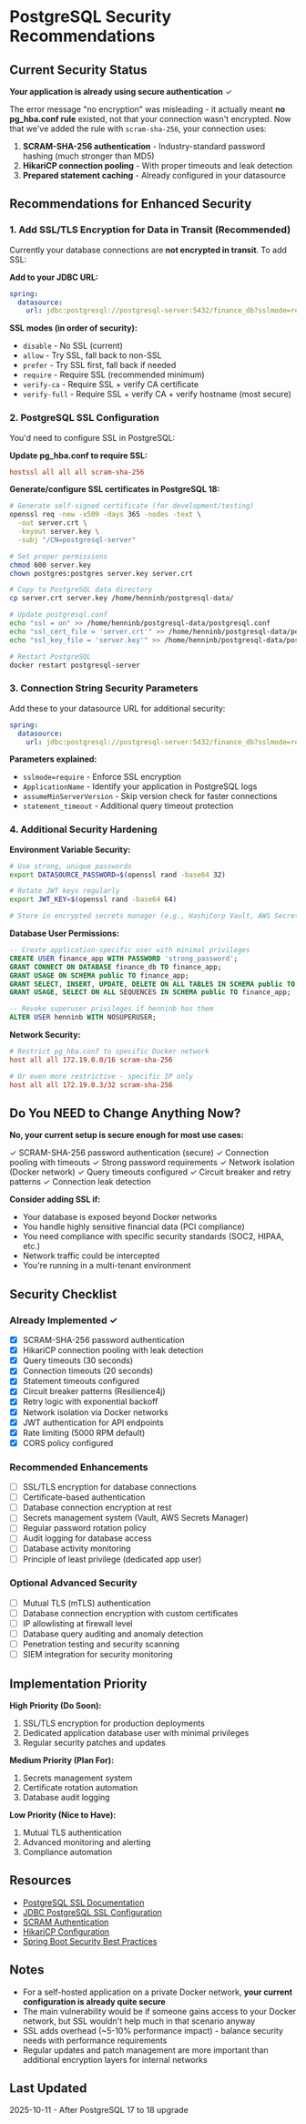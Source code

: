 # PostgreSQL Security Recommendations

## Current Security Status

**Your application is already using secure authentication** ✓

The error message "no encryption" was misleading - it actually meant **no pg_hba.conf rule** existed, not that your connection wasn't encrypted. Now that we've added the rule with `scram-sha-256`, your connection uses:

1. **SCRAM-SHA-256 authentication** - Industry-standard password hashing (much stronger than MD5)
2. **HikariCP connection pooling** - With proper timeouts and leak detection
3. **Prepared statement caching** - Already configured in your datasource

## Recommendations for Enhanced Security

### 1. Add SSL/TLS Encryption for Data in Transit (Recommended)

Currently your database connections are **not encrypted in transit**. To add SSL:

**Add to your JDBC URL:**
```yaml
spring:
  datasource:
    url: jdbc:postgresql://postgresql-server:5432/finance_db?sslmode=require&sslrootcert=/path/to/ca.crt
```

**SSL modes (in order of security):**
- `disable` - No SSL (current)
- `allow` - Try SSL, fall back to non-SSL
- `prefer` - Try SSL first, fall back if needed
- `require` - Require SSL (recommended minimum)
- `verify-ca` - Require SSL + verify CA certificate
- `verify-full` - Require SSL + verify CA + verify hostname (most secure)

### 2. PostgreSQL SSL Configuration

You'd need to configure SSL in PostgreSQL:

**Update pg_hba.conf to require SSL:**
```conf
hostssl all all all scram-sha-256
```

**Generate/configure SSL certificates in PostgreSQL 18:**

```bash
# Generate self-signed certificate (for development/testing)
openssl req -new -x509 -days 365 -nodes -text \
  -out server.crt \
  -keyout server.key \
  -subj "/CN=postgresql-server"

# Set proper permissions
chmod 600 server.key
chown postgres:postgres server.key server.crt

# Copy to PostgreSQL data directory
cp server.crt server.key /home/henninb/postgresql-data/

# Update postgresql.conf
echo "ssl = on" >> /home/henninb/postgresql-data/postgresql.conf
echo "ssl_cert_file = 'server.crt'" >> /home/henninb/postgresql-data/postgresql.conf
echo "ssl_key_file = 'server.key'" >> /home/henninb/postgresql-data/postgresql.conf

# Restart PostgreSQL
docker restart postgresql-server
```

### 3. Connection String Security Parameters

Add these to your datasource URL for additional security:

```yaml
spring:
  datasource:
    url: jdbc:postgresql://postgresql-server:5432/finance_db?sslmode=require&ApplicationName=raspi-finance-endpoint&assumeMinServerVersion=18.0&options=-c%20statement_timeout=30000
```

**Parameters explained:**
- `sslmode=require` - Enforce SSL encryption
- `ApplicationName` - Identify your application in PostgreSQL logs
- `assumeMinServerVersion` - Skip version check for faster connections
- `statement_timeout` - Additional query timeout protection

### 4. Additional Security Hardening

**Environment Variable Security:**
```bash
# Use strong, unique passwords
export DATASOURCE_PASSWORD=$(openssl rand -base64 32)

# Rotate JWT keys regularly
export JWT_KEY=$(openssl rand -base64 64)

# Store in encrypted secrets manager (e.g., HashiCorp Vault, AWS Secrets Manager)
```

**Database User Permissions:**
```sql
-- Create application-specific user with minimal privileges
CREATE USER finance_app WITH PASSWORD 'strong_password';
GRANT CONNECT ON DATABASE finance_db TO finance_app;
GRANT USAGE ON SCHEMA public TO finance_app;
GRANT SELECT, INSERT, UPDATE, DELETE ON ALL TABLES IN SCHEMA public TO finance_app;
GRANT USAGE, SELECT ON ALL SEQUENCES IN SCHEMA public TO finance_app;

-- Revoke superuser privileges if henninb has them
ALTER USER henninb WITH NOSUPERUSER;
```

**Network Security:**
```conf
# Restrict pg_hba.conf to specific Docker network
host all all 172.19.0.0/16 scram-sha-256

# Or even more restrictive - specific IP only
host all all 172.19.0.3/32 scram-sha-256
```

## Do You NEED to Change Anything Now?

**No, your current setup is secure enough for most use cases:**

✓ SCRAM-SHA-256 password authentication (secure)
✓ Connection pooling with timeouts
✓ Strong password requirements
✓ Network isolation (Docker network)
✓ Query timeouts configured
✓ Circuit breaker and retry patterns
✓ Connection leak detection

**Consider adding SSL if:**
- Your database is exposed beyond Docker networks
- You handle highly sensitive financial data (PCI compliance)
- You need compliance with specific security standards (SOC2, HIPAA, etc.)
- Network traffic could be intercepted
- You're running in a multi-tenant environment

## Security Checklist

### Already Implemented ✓
- [x] SCRAM-SHA-256 password authentication
- [x] HikariCP connection pooling with leak detection
- [x] Query timeouts (30 seconds)
- [x] Connection timeouts (20 seconds)
- [x] Statement timeouts configured
- [x] Circuit breaker patterns (Resilience4j)
- [x] Retry logic with exponential backoff
- [x] Network isolation via Docker networks
- [x] JWT authentication for API endpoints
- [x] Rate limiting (5000 RPM default)
- [x] CORS policy configured

### Recommended Enhancements
- [ ] SSL/TLS encryption for database connections
- [ ] Certificate-based authentication
- [ ] Database connection encryption at rest
- [ ] Secrets management system (Vault, AWS Secrets Manager)
- [ ] Regular password rotation policy
- [ ] Audit logging for database access
- [ ] Database activity monitoring
- [ ] Principle of least privilege (dedicated app user)

### Optional Advanced Security
- [ ] Mutual TLS (mTLS) authentication
- [ ] Database connection encryption with custom certificates
- [ ] IP allowlisting at firewall level
- [ ] Database query auditing and anomaly detection
- [ ] Penetration testing and security scanning
- [ ] SIEM integration for security monitoring

## Implementation Priority

**High Priority (Do Soon):**
1. SSL/TLS encryption for production deployments
2. Dedicated application database user with minimal privileges
3. Regular security patches and updates

**Medium Priority (Plan For):**
1. Secrets management system
2. Certificate rotation automation
3. Database audit logging

**Low Priority (Nice to Have):**
1. Mutual TLS authentication
2. Advanced monitoring and alerting
3. Compliance automation

## Resources

- [PostgreSQL SSL Documentation](https://www.postgresql.org/docs/18/ssl-tcp.html)
- [JDBC PostgreSQL SSL Configuration](https://jdbc.postgresql.org/documentation/ssl/)
- [SCRAM Authentication](https://www.postgresql.org/docs/18/auth-password.html)
- [HikariCP Configuration](https://github.com/brettwooldridge/HikariCP#configuration-knobs-baby)
- [Spring Boot Security Best Practices](https://docs.spring.io/spring-boot/docs/current/reference/html/howto.html#howto.security)

## Notes

- For a self-hosted application on a private Docker network, **your current configuration is already quite secure**
- The main vulnerability would be if someone gains access to your Docker network, but SSL wouldn't help much in that scenario anyway
- SSL adds overhead (~5-10% performance impact) - balance security needs with performance requirements
- Regular updates and patch management are more important than additional encryption layers for internal networks

## Last Updated
2025-10-11 - After PostgreSQL 17 to 18 upgrade
